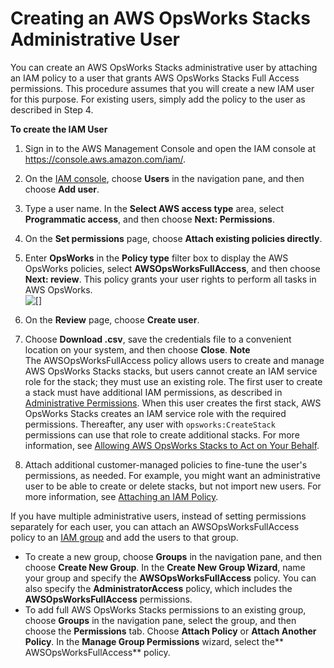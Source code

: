 # Creating an AWS OpsWorks Stacks Administrative User<a name="opsworks-security-users-manage-admin"></a>

You can create an AWS OpsWorks Stacks administrative user by attaching an IAM policy to a user that grants AWS OpsWorks Stacks Full Access permissions\. This procedure assumes that you will create a new IAM user for this purpose\. For existing users, simply add the policy to the user as described in Step 4\.

**To create the IAM User**

1. Sign in to the AWS Management Console and open the IAM console at [https://console\.aws\.amazon\.com/iam/](https://console.aws.amazon.com/iam/)\.

1. On the [IAM console](https://console.aws.amazon.com/iam/), choose **Users** in the navigation pane, and then choose **Add user**\.

1. Type a user name\. In the **Select AWS access type** area, select **Programmatic access**, and then choose **Next: Permissions**\.

1. On the **Set permissions** page, choose **Attach existing policies directly**\.

1. Enter **OpsWorks** in the **Policy type** filter box to display the AWS OpsWorks policies, select **AWSOpsWorksFullAccess**, and then choose **Next: review**\. This policy grants your user rights to perform all tasks in AWS OpsWorks\.  
![\[\]](http://docs.aws.amazon.com/opsworks/latest/userguide/images/iam_user_opsfullaccess.png)

1. On the **Review** page, choose **Create user**\.

1. Choose **Download \.csv**, save the credentials file to a convenient location on your system, and then choose **Close**\.
**Note**  
The AWSOpsWorksFullAccess policy allows users to create and manage AWS OpsWorks Stacks stacks, but users cannot create an IAM service role for the stack; they must use an existing role\. The first user to create a stack must have additional IAM permissions, as described in [ Administrative Permissions](opsworks-security-users-examples.md#opsworks-security-users-examples-admin)\. When this user creates the first stack, AWS OpsWorks Stacks creates an IAM service role with the required permissions\. Thereafter, any user with `opsworks:CreateStack` permissions can use that role to create additional stacks\. For more information, see [Allowing AWS OpsWorks Stacks to Act on Your Behalf](opsworks-security-servicerole.md)\.

1. Attach additional customer\-managed policies to fine\-tune the user's permissions, as needed\. For example, you might want an administrative user to be able to create or delete stacks, but not import new users\. For more information, see [Attaching an IAM Policy](opsworks-security-users-policy.md)\.

If you have multiple administrative users, instead of setting permissions separately for each user, you can attach an AWSOpsWorksFullAccess policy to an [IAM group](http://docs.aws.amazon.com/IAM/latest/UserGuide/Using_WorkingWithGroupsAndUsers.html) and add the users to that group\. 
+ To create a new group, choose **Groups** in the navigation pane, and then choose **Create New Group**\. In the **Create New Group Wizard**, name your group and specify the **AWSOpsWorksFullAccess** policy\. You can also specify the **AdministratorAccess** policy, which includes the **AWSOpsWorksFullAccess** permissions\.
+ To add full AWS OpsWorks Stacks permissions to an existing group, choose **Groups** in the navigation pane, select the group, and then choose the **Permissions** tab\. Choose **Attach Policy** or **Attach Another Policy**\. In the **Manage Group Permissions** wizard, select the** AWSOpsWorksFullAccess** policy\.